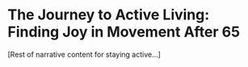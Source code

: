 # The Journey to Active Living: Finding Joy in Movement After 65

[Rest of narrative content for staying active...]